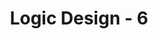 ---
layout: post
title: Logic Design - 6
comments: true
categories: [Subject]

#Insight
#Contest
#Retrospect
#PS
#Subject

---
